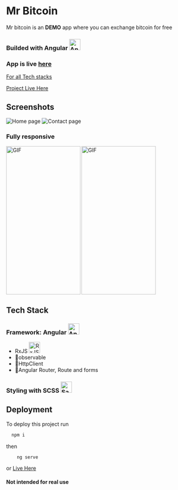 # Mr Bitcoin

Mr bitcoin is an **DEMO** app where you can exchange bitcoin for free

<h3>Builded with Angular <img src="https://github.com/get-icon/geticon/raw/master/icons/angular-icon.svg" alt="Angular" width="30px" height="30px"></h3>
<h3>App is live <a href="https://nivb000.github.io/mr-bitcoin-angular/#/">here</a></h3>
<a href="#techstack">For all Tech stacks</a>

[Project Live Here](https://nivb000.github.io/mr-bitcoin-angular/#/)



## Screenshots

![Home page](https://res.cloudinary.com/dhe2rvexr/image/upload/v1667477154/Mr%20bitcoin%20angular%20screenshots/Mr-Bitcoin_Angular_Homepage_bgopmz.png)
![Contact page](https://res.cloudinary.com/dhe2rvexr/image/upload/v1667477152/Mr%20bitcoin%20angular%20screenshots/Mr-Bitcoin_Angular_Contact_page_rkz2fb.png)


### Fully responsive

<img align="left" top="500" height="400" width="200" alt="GIF" src="https://res.cloudinary.com/dhe2rvexr/image/upload/v1667477387/Mr%20bitcoin%20angular%20screenshots/Home_page_responsive_aekhzs.png">

<img align="center" top="500" height="400" width="200" alt="GIF" src="https://res.cloudinary.com/dhe2rvexr/image/upload/v1667477386/Mr%20bitcoin%20angular%20screenshots/contact_page_responsive_atwkhi.png">



<h2 align="left" id="techstack">Tech Stack</h2>

<h3>Framework: Angular <img src="https://github.com/get-icon/geticon/raw/master/icons/angular-icon.svg" alt="Angular" width="30px" height="30px"></h3>
<ul>
  <li>RxJS <img src="https://github.com/get-icon/geticon/raw/master/icons/reactivex.svg" alt="RxJS" width="30px" height="30px"></li>
  <li>🔴observable</li>
  <li>🔴HttpClient</li>
  <li>🔴Angular Router, Route and forms</li>
</ul>

<h3>Styling with SCSS <img src="https://github.com/get-icon/geticon/raw/master/icons/sass.svg" alt="Sass" width="30px" height="30px"></h3>



## Deployment

To deploy this project run

```bash
  npm i
```

then

```bash
    ng serve
```

or [Live Here](https://nivb000.github.io/mr-bitcoin-angular/#/)


#### Not intended for real use
